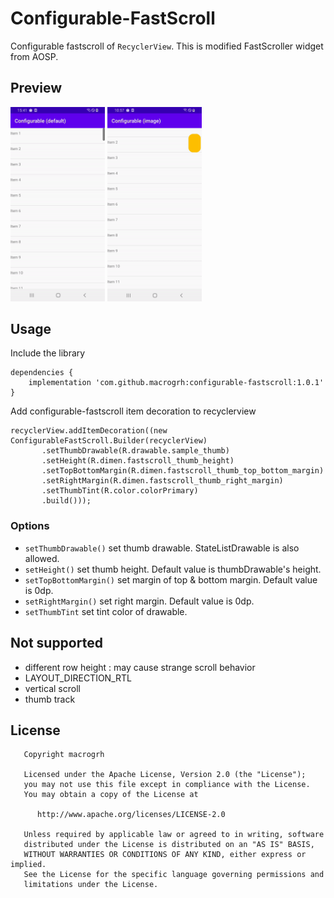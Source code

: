 # Configurable-FastScroll

Configurable fastscroll of `RecyclerView`.
This is modified FastScroller widget from AOSP. 


## Preview


<p><img src="readme/configurable_height_fastscroll (default).gif" width="30%" />
<img src="readme/configurable_height_fastscroll (image).gif" width="30%" /></p>

## Usage
Include the library

 ```
 dependencies {
     implementation 'com.github.macrogrh:configurable-fastscroll:1.0.1'
 }
 ```
Add configurable-fastscroll item decoration to recyclerview
 ```
recyclerView.addItemDecoration((new ConfigurableFastScroll.Builder(recyclerView)
        .setThumbDrawable(R.drawable.sample_thumb)
        .setHeight(R.dimen.fastscroll_thumb_height)
        .setTopBottomMargin(R.dimen.fastscroll_thumb_top_bottom_margin)
        .setRightMargin(R.dimen.fastscroll_thumb_right_margin)
        .setThumbTint(R.color.colorPrimary)
        .build()));
 ```
### Options
- `setThumbDrawable()` set thumb drawable. StateListDrawable is also allowed. 
- `setHeight()` set thumb height. Default value is thumbDrawable's height.
- `setTopBottomMargin()` set margin of top & bottom margin. Default value is 0dp.
- `setRightMargin()` set right margin. Default value is 0dp.
- `setThumbTint` set tint color of drawable. 

## Not supported
- different row height : may cause strange scroll behavior
- LAYOUT_DIRECTION_RTL
- vertical scroll
- thumb track

## License
 ```
    Copyright macrogrh

    Licensed under the Apache License, Version 2.0 (the "License");
    you may not use this file except in compliance with the License.
    You may obtain a copy of the License at

       http://www.apache.org/licenses/LICENSE-2.0

    Unless required by applicable law or agreed to in writing, software
    distributed under the License is distributed on an "AS IS" BASIS,
    WITHOUT WARRANTIES OR CONDITIONS OF ANY KIND, either express or implied.
    See the License for the specific language governing permissions and
    limitations under the License.
 ```